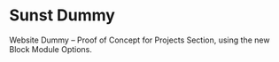 # Sunst Dummy

Website Dummy – Proof of Concept for Projects Section, using the new Block Module Options.
